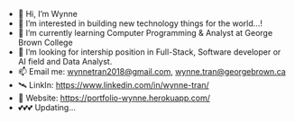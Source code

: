 - 👋 Hi, I’m Wynne
- 👀 I’m interested in building new technology things for the world...!
- 🌱 I’m currently learning Computer Programming & Analyst at George Brown College
- 💞️ I’m looking for intership position in Full-Stack, Software developer or AI field and Data Analyst.
- 📫 Email me: wynnetran2018@gmail.com, wynne.tran@georgebrown.ca
- 🛰 LinkIn: https://www.linkedin.com/in/wynne-tran/
- 🌈 Website: https://portfolio-wynne.herokuapp.com/
- 💕💕💕 Updating...

<!---
Wynne-Tran/Wynne-Tran is a ✨ special ✨ repository because its `README.md` (this file) appears on your GitHub profile.
You can click the Preview link to take a look at your changes.
--->
